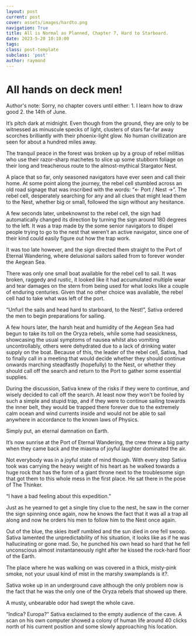 ```yaml
---
layout: post
current: post
cover: assets/images/hardto.png
navigation: True
title: All is Normal as Planned, Chapter 7, Hard to Starboard.
date: 2023-5-20 10:18:00
tags:
class: post-template
subclass: 'post'
author: raymond
---
```


# All hands on deck men!

Author's note: Sorry, no chapter covers until either: 1. I learn how to draw good 2. the 14th of June.


It’s pitch dark at midnight. Even though from the ground, they are only to be witnessed as minuscule specks of light, clusters of stars far-far away scorches brilliantly with their phoenix-light glow. No human civillization are seen for about a hundred miles away.

The tranquil peace in the forest was broken up by a group of rebel militias who use their razor-sharp machetes to slice up some stubborn foliage on their long and treacherous route to the almost-mythical Stargator Nest. 

A place that so far, only seasoned navigators have ever seen and call their home.
At some point along the journey, the rebel cell stumbled across an old road signage that was inscribed with the words: “<- Port / Nest ->”. 
The rebel cell, desperately searching for any and all clues that might lead them to the Nest, whether big or small, followed the sign without any hesitance. 

A few seconds later, unbeknownst to the rebel cell, the sign had automatically changed its direction by turning the sign around 180 degrees to the left. It was a trap made by the some senior navigators to dispel people trying to go to the nest that weren’t an active navigator, since one of their kind could easily figure out how the trap work.

It was too late however, and the sign directed them straight to the Port of Eternal Wandering, where delusional sailors sailed from to forever wonder the Aegean Sea.

There was only one small boat available for the rebel cell to sail. It was broken, raggedy and rustic, it looked like it had accumulated multiple wear and tear damages on the stern from being used for what looks like a couple of enduring centuries. Given that no other choice was available, the rebel cell had to take what was left of the port.

“Unfurl the sails and head hard to starboard, to the Nest!”, Sativa ordered the men to begin preparations for sailing.

A few hours later, the harsh heat and humidity of the Aegean Sea had begun to take its toll on the Oryza rebels, while some had seasickness, showcasing the usual symptoms of nausea whilst also vomiting uncontrollably, others were dehydrated due to a lack of drinking water supply on the boat. Because of this, the leader of the rebel cell, Sativa, had to finally call in a meeting that would decide whether they should continue onwards marching steadfastly (hopefully) to the Nest, or whether they should call off the search and return to the Port to gather some essential supplies.

During the discussion, Sativa knew of the risks if they were to continue, and wisely decided to call off the search. At least now they won’t be fooled by such a simple and stupid trap, and if they were to continue sailing towards the inner belt, they would be trapped there forever due to the extremely calm ocean and wind currents inside and would not be able to sail anywhere in accordance to the known laws of Physics.

Simply put, an eternal damnation on Earth.

It’s now sunrise at the Port of Eternal Wandering, the crew threw a big party when they came back and the miasma of joyful laughter dominated the air. 

Not everybody was in a joyful state of mind though. With every step Sativa took was carrying the heavy weight of his heart as he walked towards a huge rock that has the form of a giant throne next to the troublesome sign that got them to this whole mess in the first place. He sat there in the pose of The Thinker.

“I have a bad feeling about this expedition.”

Just as he yearned to get a single tiny clue to the nest, he saw in the corner the sign spinning once again, now he knows the fact that it was all a trap all along and now he orders his men to follow him to the Nest once again.

Out of the blue, the skies itself rumbled and the sun died in one fell swoop.
Sativa lamented the unpredictability of his situation, it looks like as if he was hallucinating or gone mad. So, he punched his own head so hard that he fell unconscious almost instantaneously right after he kissed the rock-hard floor of the Earth.

The place where he was walking on was covered in a thick, misty-pink smoke, not your usual kind of mist in the marshy swamplands is it?. 

Sativa woke up in an underground cave although the only problem now is the fact that he was the only one of the Oryza rebels that showed up there.

A musty, unbearable odor had swept the whole cave.

“Indica? Europa?” Sativa exclaimed to the empty audience of the cave.
A scan on his own computer showed a colony of human life around 40 clicks north of his current position and some slowly approaching his location. 
